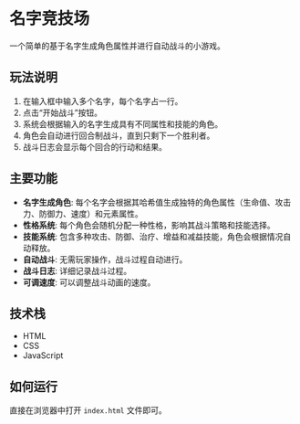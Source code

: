 # 名字竞技场

一个简单的基于名字生成角色属性并进行自动战斗的小游戏。

## 玩法说明

1.  在输入框中输入多个名字，每个名字占一行。
2.  点击“开始战斗”按钮。
3.  系统会根据输入的名字生成具有不同属性和技能的角色。
4.  角色会自动进行回合制战斗，直到只剩下一个胜利者。
5.  战斗日志会显示每个回合的行动和结果。

## 主要功能

*   **名字生成角色**: 每个名字会根据其哈希值生成独特的角色属性（生命值、攻击力、防御力、速度）和元素属性。
*   **性格系统**: 每个角色会随机分配一种性格，影响其战斗策略和技能选择。
*   **技能系统**: 包含多种攻击、防御、治疗、增益和减益技能，角色会根据情况自动释放。
*   **自动战斗**: 无需玩家操作，战斗过程自动进行。
*   **战斗日志**: 详细记录战斗过程。
*   **可调速度**: 可以调整战斗动画的速度。

## 技术栈

*   HTML
*   CSS
*   JavaScript

## 如何运行

直接在浏览器中打开 `index.html` 文件即可。